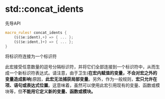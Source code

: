 # std::concat_idents

先导API

```rust
macro_rules! concat_idents {
    ($($e:ident),+) => { ... };
    ($($e:ident,)+) => { ... };
}
```

将标识符连接为一个标识符

此宏接受任意数量的逗号分隔标识符，并将它们全部连接到一个标识符中，从而生成一个新标识符表达式。请注意，由于卫生(**在宏内赋值的变量，不会对宏之外的变量造成影响**)原因，**此宏无法捕获局部变量**。另外，作为一般规则，**宏只允许在项、语句或表达式位置**。这意味着，虽然可以使用此宏引用现有的变量、函数或模块等，但**不能用它定义新的变量、函数或模块。**


